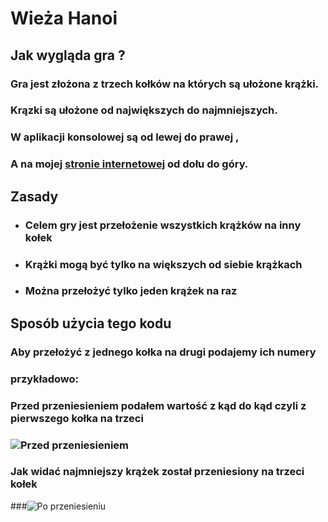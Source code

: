 # **Wieża Hanoi**
## **Jak wygląda gra ?**
### Gra jest złożona z trzech kołków na których są ułożone krążki.
### Krązki są ułożone od największych do najmniejszych.
### W aplikacji konsolowej są od lewej do prawej ,
### A na mojej [stronie internetowej](http://hanoi.simplecreator.pl/) od dołu do góry.
## **Zasady**
- ### Celem gry jest przełożenie wszystkich krążków na inny kołek
- ### Krążki mogą być tylko na większych od siebie krążkach
- ### Można przełożyć tylko jeden krążek na raz
## Sposób użycia tego kodu
### Aby przełożyć z jednego kołka na drugi podajemy ich numery
### przykładowo:
### Przed przeniesieniem podałem wartość z kąd do kąd czyli z pierwszego kołka na trzeci
### ![Przed przeniesieniem](https://user-images.githubusercontent.com/100357263/158376429-baaa7b64-fb52-4698-baab-3b5f17aa91e8.PNG) 
### Jak widać najmniejszy krążek został przeniesiony na trzeci kołek
###![Po przeniesieniu](https://user-images.githubusercontent.com/100357263/158376425-ba6f5495-191e-44da-82d7-0784180dbaa2.PNG)
